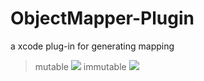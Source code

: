 # ObjectMapper-Plugin
a xcode plug-in for generating mapping

> mutable
![](https://github.com/liyanhuadev/ObjectMapper-Plugin/raw/master/images/Mapper-Mutable.gif)
> immutable
![](https://github.com/liyanhuadev/ObjectMapper-Plugin/raw/master/images/Mapper-Immutable.gif)
